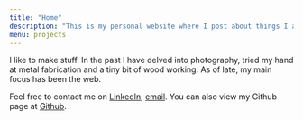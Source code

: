 ```yaml
---
title: "Home"
description: "This is my personal website where I post about things I am interested in and projects I have worked on"
menu: projects
---
```


I like to make stuff. In the past I have delved into photography, tried my hand at metal fabrication and a tiny bit of wood working. As of late, my main focus has been the web.

Feel free to contact me on [LinkedIn](https://www.linkedin.com/in/saleh-lootah/), [email](mailto:contact@salehlootah.com). You can also view my Github page at [Github](https://github.com/saleh-lootah).
